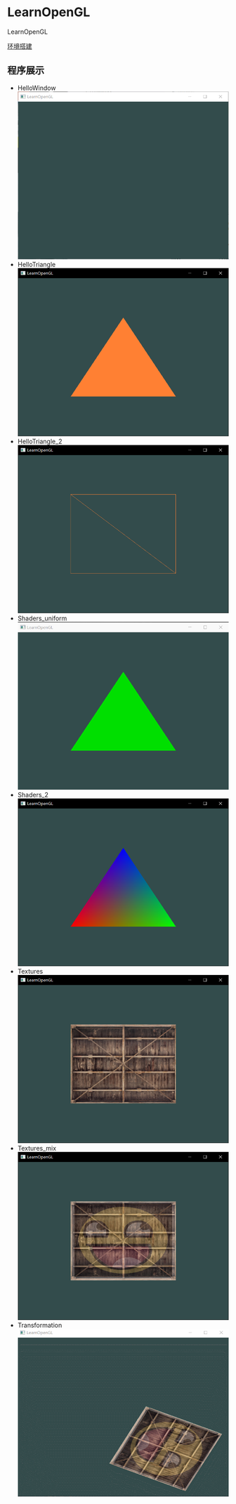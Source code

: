 # LearnOpenGL
LearnOpenGL

[环境搭建](https://www.cnblogs.com/kirito1/p/12219083.html)

## 程序展示
* HelloWindow
![HelloWindow](img/HelloWindow.png)
* HelloTriangle
![HelloTriangle](img/HelloTriangle.png)
* HelloTriangle_2
![HelloTriangle_2](img/HelloTriangle_2.png)
* Shaders_uniform
![Shaders_uniform](img/Shaders_uniform.gif)
* Shaders_2
![Shaders_2](img/Shaders_2.png)
* Textures
![Textures](img/Textures.png)
* Textures_mix
![Textures_mix](img/Textures_mix.png)
* Transformation
![Transformation](img/Transformation.gif)
